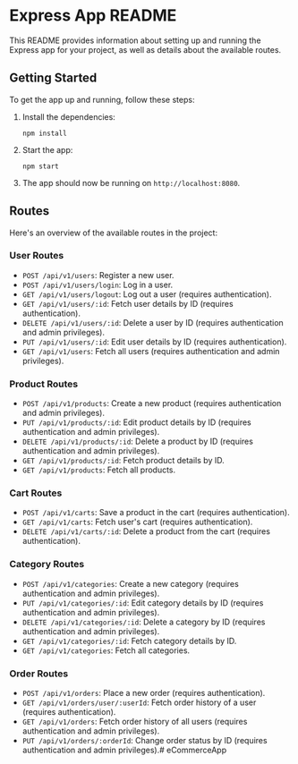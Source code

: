 # Express App README

This README provides information about setting up and running the Express app for your project, as well as details about the available routes.

## Getting Started

To get the app up and running, follow these steps:

1. Install the dependencies:
   
   `npm install`
   
2. Start the app:
   
   `npm start`
   
3. The app should now be running on `http://localhost:8080`.


## Routes

Here's an overview of the available routes in the project:

### User Routes

- `POST /api/v1/users`: Register a new user.
- `POST /api/v1/users/login`: Log in a user.
- `GET /api/v1/users/logout`: Log out a user (requires authentication).
- `GET /api/v1/users/:id`: Fetch user details by ID (requires authentication).
- `DELETE /api/v1/users/:id`: Delete a user by ID (requires authentication and admin privileges).
- `PUT /api/v1/users/:id`: Edit user details by ID (requires authentication).
- `GET /api/v1/users`: Fetch all users (requires authentication and admin privileges).

### Product Routes

- `POST /api/v1/products`: Create a new product (requires authentication and admin privileges).
- `PUT /api/v1/products/:id`: Edit product details by ID (requires authentication and admin privileges).
- `DELETE /api/v1/products/:id`: Delete a product by ID (requires authentication and admin privileges).
- `GET /api/v1/products/:id`: Fetch product details by ID.
- `GET /api/v1/products`: Fetch all products.

### Cart Routes

- `POST /api/v1/carts`: Save a product in the cart (requires authentication).
- `GET /api/v1/carts`: Fetch user's cart (requires authentication).
- `DELETE /api/v1/carts/:id`: Delete a product from the cart (requires authentication).

### Category Routes

- `POST /api/v1/categories`: Create a new category (requires authentication and admin privileges).
- `PUT /api/v1/categories/:id`: Edit category details by ID (requires authentication and admin privileges).
- `DELETE /api/v1/categories/:id`: Delete a category by ID (requires authentication and admin privileges).
- `GET /api/v1/categories/:id`: Fetch category details by ID.
- `GET /api/v1/categories`: Fetch all categories.

### Order Routes

- `POST /api/v1/orders`: Place a new order (requires authentication).
- `GET /api/v1/orders/user/:userId`: Fetch order history of a user (requires authentication).
- `GET /api/v1/orders`: Fetch order history of all users (requires authentication and admin privileges).
- `PUT /api/v1/orders/:orderId`: Change order status by ID (requires authentication and admin privileges).# eCommerceApp
